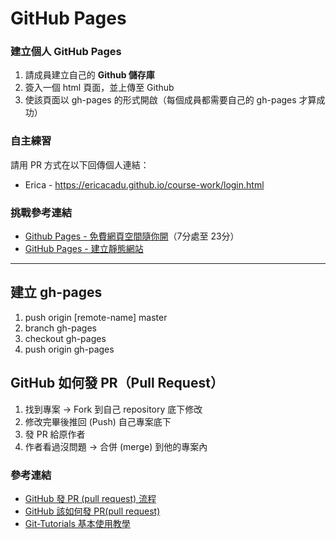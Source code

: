 # GitHub Pages

### 建立個人 GitHub Pages
1. 請成員建立自己的 **Github 儲存庫**
2. 簽入一個 html 頁面，並上傳至 Github
3. 使該頁面以 gh-pages 的形式開啟（每個成員都需要自己的 gh-pages 才算成功）

### 自主練習
請用 PR 方式在以下回傳個人連結：
- Erica - https://ericacadu.github.io/course-work/login.html

### 挑戰參考連結
- [Github Pages - 免費網頁空間隨你開](https://youtu.be/njlABvVRB68?t=419)（7分處至 23分）
- [GitHub Pages - 建立靜態網站](https://w3c.hexschool.com/git/21756c99)

---
## 建立 gh-pages
1. push origin [remote-name] master
2. branch gh-pages
3. checkout gh-pages
4. push origin gh-pages

## GitHub 如何發 PR（Pull Request）
1. 找到專案 → Fork 到自己 repository 底下修改
2. 修改完畢後推回 (Push) 自己專案底下
3. 發 PR 給原作者
4. 作者看過沒問題 → 合併 (merge) 到他的專案內

### 參考連結
- [GitHub 發 PR (pull request) 流程](https://w3c.hexschool.com/git/cc7d70b7)
- [GitHub 該如何發 PR(pull request)](https://hsiangfeng.github.io/git/20190615/4143994266/)
- [Git-Tutorials 基本使用教學](https://github.com/twtrubiks/Git-Tutorials)





